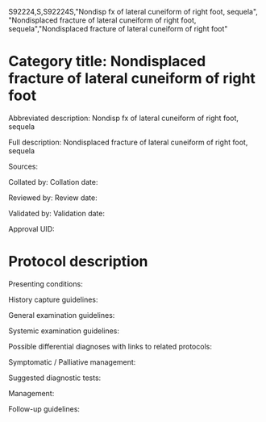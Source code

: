 S92224,S,S92224S,"Nondisp fx of lateral cuneiform of right foot, sequela", "Nondisplaced fracture of lateral cuneiform of right foot, sequela","Nondisplaced fracture of lateral cuneiform of right foot"
# Category title: Nondisplaced fracture of lateral cuneiform of right foot

Abbreviated description: Nondisp fx of lateral cuneiform of right foot, sequela

Full description: Nondisplaced fracture of lateral cuneiform of right foot, sequela

Sources:

Collated by:
Collation date:

Reviewed by:
Review date:

Validated by:
Validation date:

Approval UID:

# Protocol description

Presenting conditions:

History capture guidelines:

General examination guidelines:

Systemic examination guidelines:

Possible differential diagnoses with links to related protocols:

Symptomatic / Palliative management:

Suggested diagnostic tests:

Management:

Follow-up guidelines:
